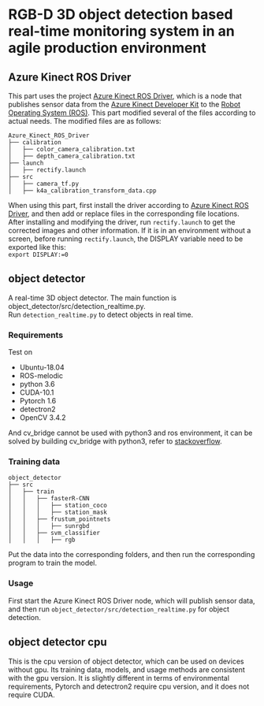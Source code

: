 # RGB-D 3D object detection based real-time monitoring system in an agile production environment

## Azure Kinect ROS Driver
 This part uses the project [Azure Kinect ROS Driver](https://github.com/microsoft/Azure_Kinect_ROS_Driver), which is a
node that publishes sensor data from the [Azure Kinect Developer Kit](https://azure.microsoft.com/en-us/services/kinect-dk/)
to the [Robot Operating System (ROS)](https://www.ros.org/). This part modified several of the files according to actual needs. 
The modified files are as follows:
```
Azure_Kinect_ROS_Driver
├── calibration
│   ├── color_camera_calibration.txt
│   ├── depth_camera_calibration.txt
├── launch
│   ├── rectify.launch
├── src
│   ├── camera_tf.py
│   ├── k4a_calibration_transform_data.cpp
```
When using this part, first install the driver according to [Azure Kinect ROS Driver](https://github.com/microsoft/Azure_Kinect_ROS_Driver),
and then add or replace files in the corresponding file locations.  
After installing and modifying the driver, run `rectify.launch` to get the corrected images and other information.
If it is in an environment without a screen, before running `rectify.launch`, the DISPLAY variable need to be exported like this:  
`export DISPLAY:=0`

## object detector
A real-time 3D object detector. The main function is object_detector/src/detection_realtime.py.  
Run `detection_realtime.py` to detect objects in real time.

### Requirements
Test on
* Ubuntu-18.04
* ROS-melodic
* python 3.6
* CUDA-10.1
* Pytorch 1.6
* detectron2
* OpenCV 3.4.2

And cv_bridge cannot be used with python3 and ros environment, it can be solved by building cv_bridge with python3,
refer to [stackoverflow](https://stackoverflow.com/questions/49221565/unable-to-use-cv-bridge-with-ros-kinetic-and-python3).  

### Training data
```
object_detector
├── src
│   ├── train
│   │   ├── fasterR-CNN
│   │   │   ├── station_coco
│   │   │   ├── station_mask
│   │   ├── frustum_pointnets
│   │   │   ├── sunrgbd
│   │   ├── svm_classifier
│   │   │   ├── rgb
```
Put the data into the corresponding folders, and then run the corresponding program to train the model.

### Usage
First start the Azure Kinect ROS Driver node, which will publish sensor data,
and then run `object_detector/src/detection_realtime.py` for object detection.

## object detector cpu
This is the cpu version of object detector, which can be used on devices without gpu.
Its training data, models, and usage methods are consistent with the gpu version.
It is slightly different in terms of environmental requirements, Pytorch and detectron2 require cpu version, and it does not require CUDA.